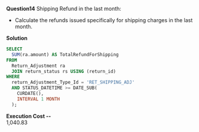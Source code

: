 **Question14**
Shipping Refund in the last month:
- Calculate the refunds issued specifically for shipping charges in the last month.

**Solution**
```sql
SELECT 
  SUM(ra.amount) AS TotalRefundForShipping 
FROM 
  Return_Adjustment ra 
  JOIN return_status rs USING (return_id) 
WHERE 
  return_Adjustment_Type_Id = 'RET_SHIPPING_ADJ' 
  AND STATUS_DATETIME >= DATE_SUB(
    CURDATE(), 
    INTERVAL 1 MONTH
  );
``` 
**Execution Cost --**   
1,040.83